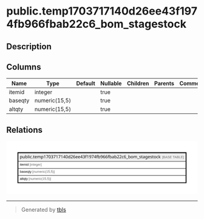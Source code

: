 # public.temp1703717140d26ee43f1974fb966fbab22c6_bom_stagestock

## Description

## Columns

| Name | Type | Default | Nullable | Children | Parents | Comment |
| ---- | ---- | ------- | -------- | -------- | ------- | ------- |
| itemid | integer |  | true |  |  |  |
| baseqty | numeric(15,5) |  | true |  |  |  |
| altqty | numeric(15,5) |  | true |  |  |  |

## Relations

![er](public.temp1703717140d26ee43f1974fb966fbab22c6_bom_stagestock.svg)

---

> Generated by [tbls](https://github.com/k1LoW/tbls)
